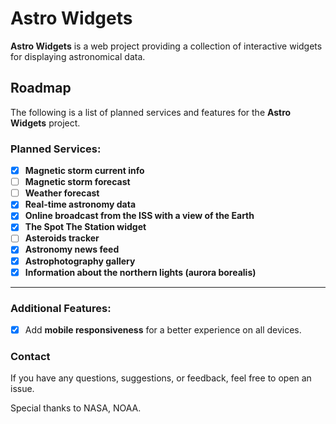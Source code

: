 # Astro Widgets

**Astro Widgets** is a web project providing a collection of interactive widgets for displaying astronomical data.

## Roadmap
The following is a list of planned services and features for the **Astro Widgets** project.

### Planned Services:
- [x] **Magnetic storm current info**
- [ ] **Magnetic storm forecast**
- [ ] **Weather forecast**
- [x] **Real-time astronomy data**
- [x] **Online broadcast from the ISS with a view of the Earth**
- [x] **The Spot The Station widget**
- [ ] **Asteroids tracker**  
- [x] **Astronomy news feed**  
- [x] **Astrophotography gallery**  
- [x] **Information about the northern lights (aurora borealis)**

---

### Additional Features:
- [x] Add **mobile responsiveness** for a better experience on all devices.

### Contact
If you have any questions, suggestions, or feedback, feel free to open an issue.

Special thanks to NASA, NOAA.